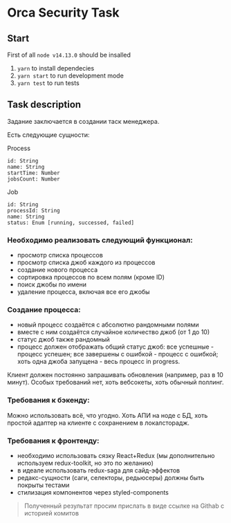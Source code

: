 # Orca Security Task

## Start

First of all `node v14.13.0` should be insalled

1. `yarn` to install dependecies
2. `yarn start` to run development mode
3. `yarn test` to run tests

## Task description

Задание заключается в создании таск менеджера.

Есть следующие сущности:

Process
```
id: String
name: String
startTime: Number
jobsCount: Number
```

Job

```
id: String
processId: String
name: String
status: Enum [running, successed, failed]
```

### Необходимо реализовать следующий функционал:

- просмотр списка процессов
- просмотр списка джоб каждого из процессов
- создание нового процесса
- сортировка процессов по всем полям (кроме ID)
- поиск джобы по имени
- удаление процесса, включая все его джобы

### Создание процесса:

- новый процесс создаётся с абсолютно рандомными полями
- вместе с ним создаётся случайное количество джоб (от 1 до 10)
- статус джоб также рандомный
- процесс должен отображать общий статус джоб: все успешные - процесс успешен; все завершены с ошибкой - процесс с ошибкой; хоть одна джоба запущена - весь процесс in progress.

Клиент должен постоянно запрашивать обновления (например, раз в 10 минут). Особых требований нет, хоть вебсокеты, хоть обычный поллинг.

### Требования к бэкенду:

Можно использовать всё, что угодно. Хоть АПИ на ноде с БД, хоть простой адаптер на клиенте с сохранением в локалсторадж.

### Требования к фронтенду:

- необходимо использовать сязку React+Redux (мы дополнительно используем redux-toolkit, но это по желанию)
- в идеале использовать redux-saga для сайд-эффектов
- редакс-сущности (саги, селекторы, редьюсеры) должны быть покрыты тестами
- стилизация компонентов через styled-components

> Полученный результат просим прислать в виде ссылке на Githab с историей комитов
